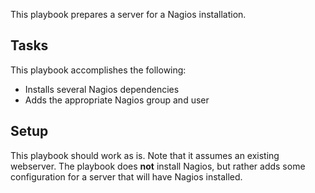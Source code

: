 This playbook prepares a server for a Nagios installation.

## Tasks

This playbook accomplishes the following:

* Installs several Nagios dependencies
* Adds the appropriate Nagios group and user

## Setup

This playbook should work as is. Note that it assumes an existing webserver. The playbook does **not** install Nagios, but rather adds some configuration for a server that will have Nagios installed.
